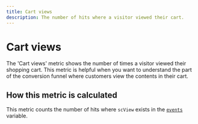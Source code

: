 ```yaml
---
title: Cart views
description: The number of hits where a visitor viewed their cart.
---
```


# Cart views

The 'Cart views' metric shows the number of times a visitor viewed their shopping cart. This metric is helpful when you want to understand the part of the conversion funnel where customers view the contents in their cart.

## How this metric is calculated

This metric counts the number of hits where `scView` exists in the [`events`](/help/implement/vars/page-vars/events/events-overview.md) variable.
